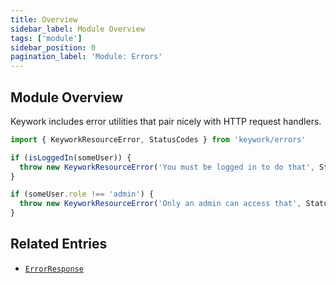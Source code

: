 ```yaml
---
title: Overview
sidebar_label: Module Overview
tags: ['module']
sidebar_position: 0
pagination_label: 'Module: Errors'
---
```


## Module Overview

Keywork includes error utilities that pair nicely with HTTP request handlers.

```ts
import { KeyworkResourceError, StatusCodes } from 'keywork/errors'

if (isLoggedIn(someUser)) {
  throw new KeyworkResourceError('You must be logged in to do that', StatusCodes.UNAUTHORIZED)
}

if (someUser.role !== 'admin') {
  throw new KeyworkResourceError('Only an admin can access that', StatusCodes.FORBIDDEN)
}
```

## Related Entries

- [`ErrorResponse`](/modules/http/response/api/classes/ErrorResponse)

